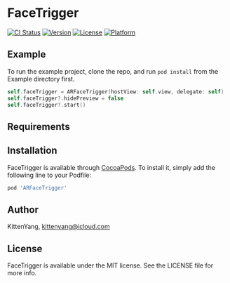 # FaceTrigger

[![CI Status](https://img.shields.io/travis/KittenYang/ARFaceTrigger.svg?style=flat)](https://travis-ci.org/KittenYang/ARFaceTrigger)
[![Version](https://img.shields.io/cocoapods/v/ARFaceTrigger.svg?style=flat)](https://cocoapods.org/pods/ARFaceTrigger)
[![License](https://img.shields.io/cocoapods/l/ARFaceTrigger.svg?style=flat)](https://cocoapods.org/pods/ARFaceTrigger)
[![Platform](https://img.shields.io/cocoapods/p/ARFaceTrigger.svg?style=flat)](https://cocoapods.org/pods/ARFaceTrigger)

## Example

To run the example project, clone the repo, and run `pod install` from the Example directory first.

```swift
self.faceTrigger = ARFaceTrigger(hostView: self.view, delegate: self)
self.faceTrigger?.hidePreview = false
self.faceTrigger?.start()
````

## Requirements

## Installation

FaceTrigger is available through [CocoaPods](https://cocoapods.org). To install
it, simply add the following line to your Podfile:

```ruby
pod 'ARFaceTrigger'
```

## Author

KittenYang, kittenyang@icloud.com

## License

FaceTrigger is available under the MIT license. See the LICENSE file for more info.
